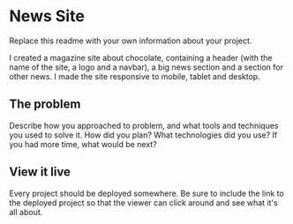 # News Site

Replace this readme with your own information about your project. 

I created a magazine site about chocolate, containing a header (with the name of the site, a logo and a navbar), a big news section and a section for other news. I made the site responsive to mobile, tablet and desktop. 

## The problem

Describe how you approached to problem, and what tools and techniques you used to solve it. How did you plan? What technologies did you use? If you had more time, what would be next?

## View it live
Every project should be deployed somewhere. Be sure to include the link to the deployed project so that the viewer can click around and see what it's all about.
